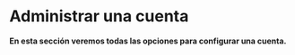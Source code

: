 # Administrar una cuenta

**En esta sección veremos todas las opciones para configurar una cuenta.**

